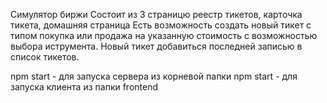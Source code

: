 

Симулятор биржи
Состоит из 3 страницю реестр тикетов, карточка тикета, домашняя страница
Есть возможность создать новый тикет с типом покупка или продажа на указанную стоимость с возможностью выбора иструмента. 
Новый тикет добавиться последней записью в список тикетов.

npm start - для запуска сервера из корневой папки
npm start - для запуска клиента из папки frontend
